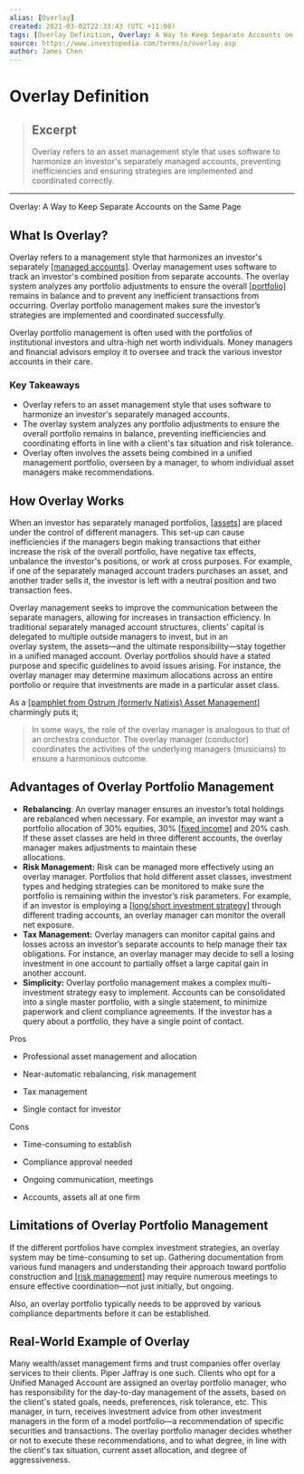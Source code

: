 ```yaml
---
alias: [Overlay]
created: 2021-03-02T22:33:43 (UTC +11:00)
tags: [Overlay Definition, Overlay: A Way to Keep Separate Accounts on the Same Page]
source: https://www.investopedia.com/terms/o/overlay.asp
author: James Chen
---
```


# Overlay Definition

> ## Excerpt
> Overlay refers to an asset management style that uses software to harmonize an investor's separately managed accounts, preventing inefficiencies and ensuring strategies are implemented and coordinated correctly.

---

Overlay: A Way to Keep Separate Accounts on the Same Page
## What Is Overlay?

Overlay refers to a management style that harmonizes an investor's separately [[managed accounts]](https://www.investopedia.com/terms/m/managedaccount.asp). Overlay management uses software to track an investor's combined position from separate accounts. The overlay system analyzes any portfolio adjustments to ensure the overall [[portfolio]](https://www.investopedia.com/terms/p/portfolio.asp) remains in balance and to prevent any inefficient transactions from occurring. Overlay portfolio management makes sure the investor’s strategies are implemented and coordinated successfully.

Overlay portfolio management is often used with the portfolios of institutional investors and ultra-high net worth individuals. Money managers and financial advisors employ it to oversee and track the various investor accounts in their care.

### Key Takeaways

-   Overlay refers to an asset management style that uses software to harmonize an investor's separately managed accounts.
-   The overlay system analyzes any portfolio adjustments to ensure the overall portfolio remains in balance, preventing inefficiencies and coordinating efforts in line with a client's tax situation and risk tolerance.
-   Overlay often involves the assets being combined in a unified management portfolio, overseen by a manager, to whom individual asset managers make recommendations.

## How Overlay Works

When an investor has separately managed portfolios, [[assets]](https://www.investopedia.com/terms/a/asset.asp) are placed under the control of different managers. This set-up can cause inefficiencies if the managers begin making transactions that either increase the risk of the overall portfolio, have negative tax effects, unbalance the investor's positions, or work at cross purposes. For example, if one of the separately managed account traders purchases an asset, and another trader sells it, the investor is left with a neutral position and two transaction fees.

Overlay management seeks to improve the communication between the separate managers, allowing for increases in transaction efficiency. In traditional separately managed account structures, clients' capital is delegated to multiple outside managers to invest, but in an  
overlay system, the assets—and the ultimate responsibility—stay together  
in a unified managed account. Overlay portfolios should have a stated purpose and specific guidelines to avoid issues arising. For instance, the overlay manager may determine maximum allocations across an entire portfolio or require that investments are made in a particular asset class.

As a [[pamphlet from Ostrum (formerly Natixis) Asset Management]](https://www.myirionline.org/docs/default-source/research/natixis-global-asset-management--an-introduction-to-overlay-portfolio-management.pdf?sfvrsn=0) charmingly puts it;

> In some ways, the role of the overlay manager is analogous to that of an orchestra conductor. The overlay manager (conductor) coordinates the activities of the underlying managers (musicians) to ensure a harmonious outcome.

## Advantages of Overlay Portfolio Management

-   **Rebalancing**: An overlay manager ensures an investor’s total holdings are rebalanced when necessary. For example, an investor may want a portfolio allocation of 30% equities, 30% [[fixed income]](https://www.investopedia.com/terms/f/fixedincome.asp) and 20% cash. If these asset classes are held in three different accounts, the overlay manager makes adjustments to maintain these allocations.                                                     
-   **Risk Management:** Risk can be managed more effectively using an overlay manager. Portfolios that hold different asset classes, investment types and hedging strategies can be monitored to make sure the portfolio is remaining within the investor’s risk parameters. For example, if an investor is employing a [[long/short investment strategy]](https://www.investopedia.com/terms/l/long-shortequity.asp) through different trading accounts, an overlay manager can monitor the overall net exposure.                                                                                   
-   **Tax Management:** Overlay managers can monitor capital gains and losses across an investor’s separate accounts to help manage their tax obligations. For instance, an overlay manager may decide to sell a losing investment in one account to partially offset a large capital gain in another account.                             
-   **Simplicity:** Overlay portfolio management makes a complex multi-investment strategy easy to implement. Accounts can be consolidated into a single master portfolio, with a single statement, to minimize paperwork and client compliance agreements. If the investor has a query about a portfolio, they have a single point of contact.

Pros

-   Professional asset management and allocation
    
-   Near-automatic rebalancing, risk management
    
-   Tax management
    
-   Single contact for investor
    

Cons

-   Time-consuming to establish
    
-   Compliance approval needed
    
-   Ongoing communication, meetings
    
-   Accounts, assets all at one firm
    

## Limitations of Overlay Portfolio Management

If the different portfolios have complex investment strategies, an overlay system may be time-consuming to set up. Gathering documentation from various fund managers and understanding their approach toward portfolio construction and [[risk management]](https://www.investopedia.com/ask/answers/042815/what-difference-between-expected-return-and-standard-deviation-portfolio.asp) may require numerous meetings to ensure effective coordination—not just initially, but ongoing.

Also, an overlay portfolio typically needs to be approved by various compliance departments before it can be established.

## Real-World Example of Overlay

Many wealth/asset management firms and trust companies offer overlay services to their clients. Piper Jaffray is one such. Clients who opt for a Unified Managed Account are assigned an overlay portfolio manager, who has responsibility for the day-to-day management of the assets, based on the client's stated goals, needs, preferences, risk tolerance, etc. This manager, in turn, receives investment advice from other investment managers in the form of a model portfolio—a recommendation of specific securities and transactions. The overlay portfolio manager decides whether or not to execute these recommendations, and to what degree, in line with the client's tax situation, current asset allocation, and degree of aggressiveness.
